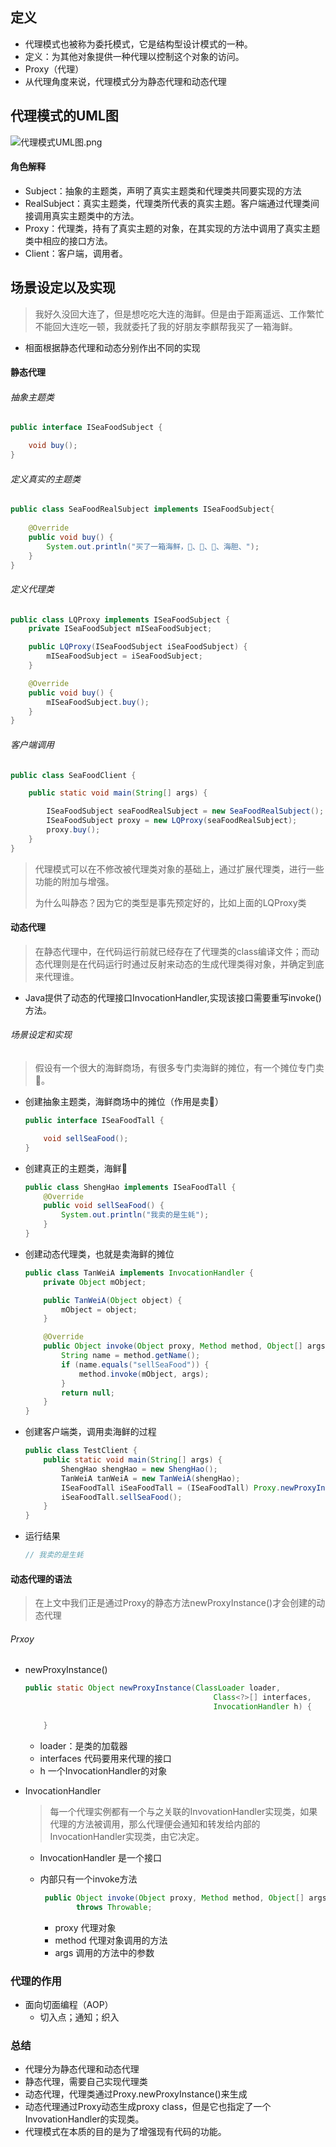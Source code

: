 ## 定义

- 代理模式也被称为委托模式，它是结构型设计模式的一种。
- 定义：为其他对象提供一种代理以控制这个对象的访问。
- Proxy（代理）
- 从代理角度来说，代理模式分为静态代理和动态代理

## 代理模式的UML图

![代理模式UML图.png](https://upload-images.jianshu.io/upload_images/4997216-8b288b09dfb1e9c1.png?imageMogr2/auto-orient/strip%7CimageView2/2/w/1240)

#### 角色解释

- Subject：抽象的主题类，声明了真实主题类和代理类共同要实现的方法
- RealSubject：真实主题类，代理类所代表的真实主题。客户端通过代理类间接调用真实主题类中的方法。
- Proxy：代理类，持有了真实主题的对象，在其实现的方法中调用了真实主题类中相应的接口方法。
- Client：客户端，调用者。

## 场景设定以及实现

> 我好久没回大连了，但是想吃吃大连的海鲜。但是由于距离遥远、工作繁忙不能回大连吃一顿，我就委托了我的好朋友李麒帮我买了一箱海鲜。

- 相面根据静态代理和动态分别作出不同的实现

#### 静态代理

###### 抽象主题类

```java
public interface ISeaFoodSubject {

    void buy();
}
```



###### 定义真实的主题类

```java
public class SeaFoodRealSubject implements ISeaFoodSubject{
    
    @Override
    public void buy() {
        System.out.println("买了一箱海鲜，🦪、🦐、🦀️、海胆、");
    }
}
```



###### 定义代理类

```java
public class LQProxy implements ISeaFoodSubject {
    private ISeaFoodSubject mISeaFoodSubject;

    public LQProxy(ISeaFoodSubject iSeaFoodSubject) {
        mISeaFoodSubject = iSeaFoodSubject;
    }

    @Override
    public void buy() {
        mISeaFoodSubject.buy();
    }
}
```



###### 客户端调用

```java
public class SeaFoodClient {

    public static void main(String[] args) {

        ISeaFoodSubject seaFoodRealSubject = new SeaFoodRealSubject();
        ISeaFoodSubject proxy = new LQProxy(seaFoodRealSubject);
        proxy.buy();
    }
}
```

> 代理模式可以在不修改被代理类对象的基础上，通过扩展代理类，进行一些功能的附加与增强。
>
> 为什么叫静态？因为它的类型是事先预定好的，比如上面的LQProxy类

#### 动态代理

> 在静态代理中，在代码运行前就已经存在了代理类的class编译文件；而动态代理则是在代码运行时通过反射来动态的生成代理类得对象，并确定到底来代理谁。

- Java提供了动态的代理接口InvocationHandler,实现该接口需要重写invoke()方法。

###### 场景设定和实现

> 假设有一个很大的海鲜商场，有很多专门卖海鲜的摊位，有一个摊位专门卖🦪。

- 创建抽象主题类，海鲜商场中的摊位（作用是卖🦪）

  ```java
  public interface ISeaFoodTall {
  
      void sellSeaFood();
  }
  ```

  

- 创建真正的主题类，海鲜🦪

  ```java
  public class ShengHao implements ISeaFoodTall {
      @Override
      public void sellSeaFood() {
          System.out.println("我卖的是生蚝");
      }
  }
  
  ```

  

- 创建动态代理类，也就是卖海鲜的摊位

  ```java
  public class TanWeiA implements InvocationHandler {
      private Object mObject;
  
      public TanWeiA(Object object) {
          mObject = object;
      }
  
      @Override
      public Object invoke(Object proxy, Method method, Object[] args) throws Throwable {
          String name = method.getName();
          if (name.equals("sellSeaFood")) {
              method.invoke(mObject, args);
          }
          return null;
      }
  }
  ```

  

- 创建客户端类，调用卖海鲜的过程

  ```java
  public class TestClient {
      public static void main(String[] args) {
          ShengHao shengHao = new ShengHao();
          TanWeiA tanWeiA = new TanWeiA(shengHao);
          ISeaFoodTall iSeaFoodTall = (ISeaFoodTall) Proxy.newProxyInstance(shengHao.class.getClassLoader(), ShengHao.class.getInterfaces(), tanWeiA);
          iSeaFoodTall.sellSeaFood();
      }
  }
  ```

- 运行结果

  ```kotlin
  // 我卖的是生蚝
  ```

#### 动态代理的语法

> 在上文中我们正是通过Proxy的静态方法newProxyInstance()才会创建的动态代理

###### Prxoy

- newProxyInstance()

  ```java
  public static Object newProxyInstance(ClassLoader loader,
                                            Class<?>[] interfaces,
                                            InvocationHandler h) {
        
      }
  ```

  - loader：是类的加载器
  - interfaces 代码要用来代理的接口
  - h 一个InvocationHandler的对象

- InvocationHandler

  > 每一个代理实例都有一个与之关联的InvovationHandler实现类，如果代理的方法被调用，那么代理便会通知和转发给内部的InvocationHandler实现类，由它决定。

  - InvocationHandler 是一个接口

  - 内部只有一个invoke方法

    ```java
     public Object invoke(Object proxy, Method method, Object[] args)
            throws Throwable;
    ```

    - proxy 代理对象
    - method 代理对象调用的方法
    - args 调用的方法中的参数

### 代理的作用

- 面向切面编程（AOP）
  - 切入点；通知；织入

### 总结

- 代理分为静态代理和动态代理
- 静态代理，需要自己实现代理类
- 动态代理，代理类通过Proxy.newProxyInstance()来生成
- 动态代理通过Proxy动态生成proxy class，但是它也指定了一个InvovationHandler的实现类。
- 代理模式在本质的目的是为了增强现有代码的功能。